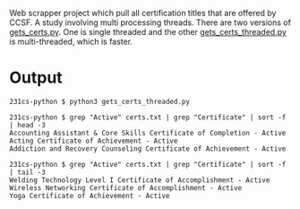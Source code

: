 Web scrapper project which pull all certification titles that are offered by CCSF. A study involving multi processing threads.
There are two versions of [gets_certs.py](https://github.com/tcwbot/public/blob/main/scripts/python231/gets_cert.py). One is single threaded and the other [gets_certs_threaded.py](https://github.com/tcwbot/public/blob/main/scripts/python231/gets_certs_threaded.py) is multi-threaded, which is faster.

# Output
```
231cs-python $ python3 gets_certs_threaded.py

231cs-python $ grep "Active" certs.txt | grep "Certificate" | sort -f | head -3
Accounting Assistant & Core Skills Certificate of Completion - Active
Acting Certificate of Achievement - Active
Addiction and Recovery Counseling Certificate of Achievement - Active

231cs-python $ grep "Active" certs.txt | grep "Certificate" | sort -f | tail -3
Welding Technology Level I Certificate of Accomplishment - Active
Wireless Networking Certificate of Accomplishment - Active
Yoga Certificate of Achievement - Active
```

